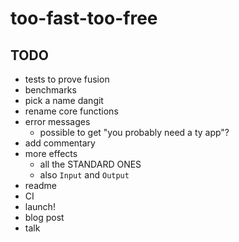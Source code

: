 # too-fast-too-free

## TODO

* tests to prove fusion
* benchmarks
* pick a name dangit
* rename core functions
* error messages
    * possible to get "you probably need a ty app"?
* add commentary
* more effects
    * all the STANDARD ONES
    * also `Input` and `Output`
* readme
* CI
* launch!
* blog post
* talk

